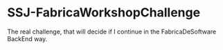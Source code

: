 # SSJ-FabricaWorkshopChallenge
The real challenge, that will decide if I continue in the FabricaDeSoftware BackEnd way.
